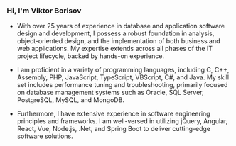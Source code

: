 ### Hi, I'm Viktor Borisov

- With over 25 years of experience in database and application software design and development, I possess a robust foundation in analysis, object-oriented design, and the implementation of both business and web applications. My expertise extends across all phases of the IT project lifecycle, backed by hands-on experience.

- I am proficient in a variety of programming languages, including C, C++, Assembly, PHP, JavaScript, TypeScript, VBScript, C#, and Java. My skill set includes performance tuning and troubleshooting, primarily focused on database management systems such as Oracle, SQL Server, PostgreSQL, MySQL, and MongoDB.

- Furthermore, I have extensive experience in software engineering principles and frameworks. I am well-versed in utilizing jQuery, Angular, React, Vue, Node.js, .Net, and Spring Boot to deliver cutting-edge software solutions.

<!--
**Victor-Borisov/Victor-Borisov** is a ✨ _special_ ✨ repository because its `README.md` (this file) appears on your GitHub profile.

Here are some ideas to get you started:

- 🔭 I’m currently working on ...
- 🌱 I’m currently learning ...
- 👯 I’m looking to collaborate on ...
- 🤔 I’m looking for help with ...
- 💬 Ask me about ...
- 📫 How to reach me: ...
- 😄 Pronouns: ...
- ⚡ Fun fact: ...
-->

